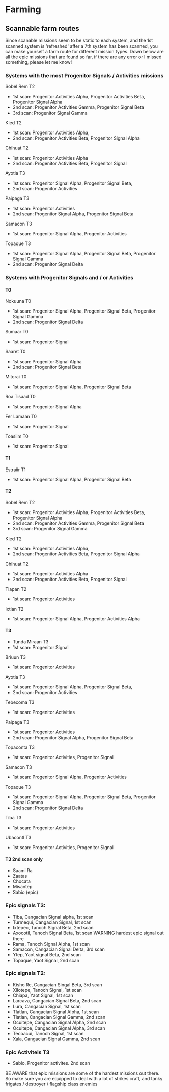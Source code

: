 # Farming

## Scannable farm routes
Since scanable missions seem to be static to each system, and the 1st scanned system is 'refreshed' after a 7th system has been scanned, you can make yourself a farm route for different mission types.
Down below are all the epic missions that are found so far, if there are any error or I missed something, please let me know!
 
### Systems with the most Progenitor Signals / Activities missions
Sobel Rem T2
- 1st scan: Progenitor Activities Alpha, Progenitor Activities Beta, Progenitor Signal Alpha
- 2nd scan: Progenitor Activities Gamma, Progenitor Signal Beta
- 3rd scan: Progenitor Signal Gamma

Kied T2
- 1st scan: Progenitor Activities Alpha,
- 2nd scan: Progenitor Activities Beta, Progenitor Signal Alpha

Chihuat T2
- 1st scan: Progenitor Activities Alpha
- 2nd scan: Progenitor Activities Beta, Progenitor Signal

Ayotla T3
- 1st scan: Progenitor Signal Alpha, Progenitor Signal Beta,
- 2nd scan: Progenitor Activities

Paipaga T3
- 1st scan: Progenitor Activities
- 2nd scan: Progenitor Signal Alpha, Progenitor Signal Beta

Samacon T3
- 1st scan: Progenitor Signal Alpha, Progenitor Activities

Topaque T3
- 1st scan: Progenitor Signal Alpha, Progenitor Signal Beta, Progenitor Signal Gamma
- 2nd scan: Progenitor Signal Delta


### Systems with Progenitor Signals and / or Activities
#### T0
Nokuuna T0
- 1st scan: Progenitor Signal Alpha, Progenitor Signal Beta, Progenitor Signal Gamma
- 2nd scan: Progenitor Signal Delta

Sumaar T0
- 1st scan: Progenitor Signal

Saaret T0
- 1st scan: Progenitor Signal Alpha
- 2nd scan: Progenitor Signal Beta

Mitorai T0
- 1st scan: Progenitor Signal Alpha, Progenitor Signal Beta

Roa Tisaad T0
- 1st scan: Progenitor Signal Alpha

Fer Lamaan T0
- 1st scan: Progenitor Signal

Toasiim T0
- 1st scan: Progenitor Signal

#### T1
Estraiir T1
- 1st scan: Progenitor Signal Alpha, Progenitor Signal Beta

#### T2
Sobel Rem T2
- 1st scan: Progenitor Activities Alpha, Progenitor Activities Beta, Progenitor Signal Alpha
- 2nd scan: Progenitor Activities Gamma, Progenitor Signal Beta
- 3rd scan: Progenitor Signal Gamma

Kied T2
- 1st scan: Progenitor Activities Alpha,
- 2nd scan: Progenitor Activities Beta, Progenitor Signal Alpha

Chihuat T2
- 1st scan: Progenitor Activities Alpha
- 2nd scan: Progenitor Activities Beta, Progenitor Signal

Tlapan T2
- 1st scan: Progenitor Activities

Ixtlan T2
- 1st scan: Progenitor Signal Alpha, Progenitor Activities Alpha

#### T3
- Tunda Miraan T3
- 1st scan: Progenitor Signal

Briuun T3
- 1st scan: Progenitor Activities

Ayotla T3
- 1st scan: Progenitor Signal Alpha, Progenitor Signal Beta,
- 2nd scan: Progenitor Activities

Tebecoma T3
- 1st scan: Progenitor Activities

Paipaga T3
- 1st scan: Progenitor Activities
- 2nd scan: Progenitor Signal Alpha, Progenitor Signal Beta

Topaconta T3
- 1st scan: Progenitor Activities, Progenitor Signal

Samacon T3
- 1st scan: Progenitor Signal Alpha, Progenitor Activities

Topaque T3
- 1st scan: Progenitor Signal Alpha, Progenitor Signal Beta, Progenitor Signal Gamma
- 2nd scan: Progenitor Signal Delta

Tiba T3
- 1st scan: Progenitor Activities

Ubacontl T3
- 1st scan: Progenitor Activities, Progenitor Signal

#### T3 2nd scan only
- Saami Ra
- Zaatas
- Chocata
- Misantep
- Sabio (epic)



### Epic signals T3:
- Tiba, Cangacian Signal alpha, 1st scan
- Turmequi, Cangacian Signal, 1st scan
- Ixtepec, Tanoch Signal Beta, 2nd scan
- Axocotil, Tanoch Signal Beta, 1st scan WARNING hardest epic signal out there
- Rama, Tanoch Signal Alpha, 1st scan
- Samacon, Cangacian Signal Delta, 3rd scan
- Ytep, Yaot signal Beta, 2nd scan
- Topaque, Yaot Signal, 2nd scan

### Epic signals T2:
- Kisho Re, Cangacian Singal Beta, 3rd scan
- Xilotepe, Tanoch Signal, 1st scan
- Chiapa, Yaot Signal, 1st scan
- Larcava, Cangacian Signal Beta, 2nd scan
- Lura, Cangacian Signal, 1st scan
- Tlatlan, Cangacian Signal Alpha, 1st scan
- Tlatlan, Cangacian Signal Gamma, 2nd scan
- Ocuitepe, Cangacian Signal Alpha, 2nd scan
- Ocuitepe, Cangacian Signal Alpha, 3rd scan
- Tecoacui, Tanoch Signal, 1st scan
- Xala, Cangacian Signal Gamma, 2nd scan

### Epic Activiteis T3
- Sabio, Progenitor activites. 2nd scan


BE AWARE that epic missions are some of the hardest missions out there. So make sure you are equipped to deal with a lot of strikes craft, and tanky frigates / destroyer  / flagship class enemies
